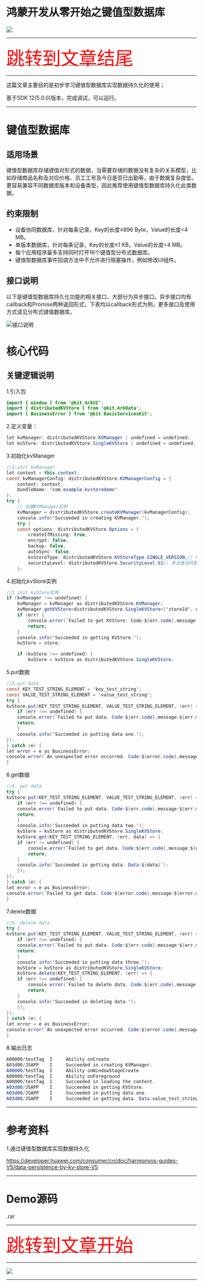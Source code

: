 # 鸿蒙开发从零开始之键值型数据库

<img src="../image/flower_011.png">


---

[<font face='黑体' color=#ff0000 size=40 >跳转到文章结尾</font>](#Demo源码)

---

这篇文章主要目的是初步学习键值型数据库实现数据持久化的使用；



基于SDK 12(5.0.0)版本，完成调试，可以运行。

---

# 键值型数据库

## 适用场景
键值型数据库存储键值对形式的数据，当需要存储的数据没有复杂的关系模型，比如存储商品名称及对应价格、员工工号及今日是否已出勤等，由于数据复杂度低，更容易兼容不同数据库版本和设备类型，因此推荐使用键值型数据库持久化此类数据。


## 约束限制
- 设备协同数据库，针对每条记录，Key的长度≤896 Byte，Value的长度<4 MB。
- 单版本数据库，针对每条记录，Key的长度≤1 KB，Value的长度<4 MB。
- 每个应用程序最多支持同时打开16个键值型分布式数据库。
- 键值型数据库事件回调方法中不允许进行阻塞操作，例如修改UI组件。

## 接口说明

以下是键值型数据库持久化功能的相关接口，大部分为异步接口。异步接口均有callback和Promise两种返回形式，下表均以callback形式为例，更多接口及使用方式请见分布式键值数据库。

![接口说明](接口说明.png)


# 核心代码


## 关键逻辑说明


1.引入包

```java
import { window } from '@kit.ArkUI';
import { distributedKVStore } from '@kit.ArkData';
import { BusinessError } from '@kit.BasicServicesKit';
```

2.定义变量：

```java
let kvManager: distributedKVStore.KVManager | undefined = undefined;
let kvStore: distributedKVStore.SingleKVStore | undefined = undefined;
```

3.初始化kvManager
```java
//1:init kvManager
let context = this.context;
const kvManagerConfig: distributedKVStore.KVManagerConfig = {
    context: context,
    bundleName: 'com.example.kvstoredemo'
};
try {
    // 创建KVManager实例
    kvManager = distributedKVStore.createKVManager(kvManagerConfig);
    console.info('Succeeded in creating KVManager.');
    try {
    const options: distributedKVStore.Options = {
        createIfMissing: true,
        encrypt: false,
        backup: false,
        autoSync: false,
        kvStoreType: distributedKVStore.KVStoreType.SINGLE_VERSION,// kvStoreType不填时，默认创建多设备协同数据库
        securityLevel: distributedKVStore.SecurityLevel.S1// 多设备协同数据库：kvStoreType: distributedKVStore.KVStoreType.DEVICE_COLLABORATION,
    };
```


4.初始化kvStore实例

```java
//2 init kvStore实例
if (kvManager !== undefined) {
    kvManager = kvManager as distributedKVStore.KVManager;
    kvManager.getKVStore<distributedKVStore.SingleKVStore>('storeId', options, (err, store: distributedKVStore.SingleKVStore) => {
    if (err) {
        console.error(`Failed to get KVStore: Code:${err.code},message:${err.message}`);
        return;
    }
    console.info('Succeeded in getting KVStore.');
    kvStore = store;

    if (kvStore !== undefined) {
        kvStore = kvStore as distributedKVStore.SingleKVStore;
```

5.put数据

```java
//3.put data
const KEY_TEST_STRING_ELEMENT = 'key_test_string';
const VALUE_TEST_STRING_ELEMENT = 'value_test_string';
try {
kvStore.put(KEY_TEST_STRING_ELEMENT, VALUE_TEST_STRING_ELEMENT, (err) => {
    if (err !== undefined) {
    console.error(`Failed to put data. Code:${err.code},message:${err.message}`);
    return;
    }
    console.info('Succeeded in putting data one.');
});
} catch (e) {
let error = e as BusinessError;
console.error(`An unexpected error occurred. Code:${error.code},message:${error.message}`);
}
```



6.get数据

```java
//4. get data
try {
kvStore.put(KEY_TEST_STRING_ELEMENT, VALUE_TEST_STRING_ELEMENT, (err) => {
    if (err !== undefined) {
    console.error(`Failed to put data. Code:${err.code},message:${err.message}`);
    return;
    }
    console.info('Succeeded in putting data two.');
    kvStore = kvStore as distributedKVStore.SingleKVStore;
    kvStore.get(KEY_TEST_STRING_ELEMENT, (err, data) => {
    if (err != undefined) {
        console.error(`Failed to get data. Code:${err.code},message:${err.message}`);
        return;
    }
    console.info(`Succeeded in getting data. Data:${data}`);
    });
});
} catch (e) {
let error = e as BusinessError;
console.error(`Failed to get data. Code:${error.code},message:${error.message}`);
}
```



7.delete数据

```java
//5. delete data
try {
kvStore.put(KEY_TEST_STRING_ELEMENT, VALUE_TEST_STRING_ELEMENT, (err) => {
    if (err !== undefined) {
    console.error(`Failed to put data. Code:${err.code},message:${err.message}`);
    return;
    }
    console.info('Succeeded in putting data three.');
    kvStore = kvStore as distributedKVStore.SingleKVStore;
    kvStore.delete(KEY_TEST_STRING_ELEMENT, (err) => {
    if (err !== undefined) {
        console.error(`Failed to delete data. Code:${err.code},message:${err.message}`);
        return;
    }
    console.info('Succeeded in deleting data.');
    });
});
} catch (e) {
let error = e as BusinessError;
console.error(`An unexpected error occurred. Code:${error.code},message:${error.message}`);
}
```



8.输出日志

```java
A00000/testTag  I     Ability onCreate
A03d00/JSAPP    I     Succeeded in creating KVManager.
A00000/testTag  I     Ability onWindowStageCreate
A00000/testTag  I     Ability onForeground
A00000/testTag  I     Succeeded in loading the content.
A03d00/JSAPP    I     Succeeded in getting KVStore.
A03d00/JSAPP    I     Succeeded in putting data one.
A03d00/JSAPP    I     Succeeded in getting data. Data:value_test_string
```


---

# 参考资料

1.通过键值型数据库实现数据持久化

https://developer.huawei.com/consumer/cn/doc/harmonyos-guides-V5/data-persistence-by-kv-store-V5


---

# Demo源码

.rar

---

[<font face='黑体' color=#ff0000 size=40 >跳转到文章开始</font>](#鸿蒙开发从零开始之键值型数据库)

---

<img src="../image/harmony_os_001.png">

---

